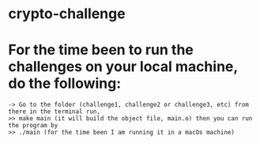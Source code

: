 # crypto-challenge

# For the time been to run the challenges on your local machine, do the following:
    -> Go to the folder (challenge1, challenge2 or challenge3, etc) from there in the terminal run,
    >> make main (it will build the object file, main.o) then you can run the program by
    >> ./main (for the time been I am running it in a macOs machine)
    
    
